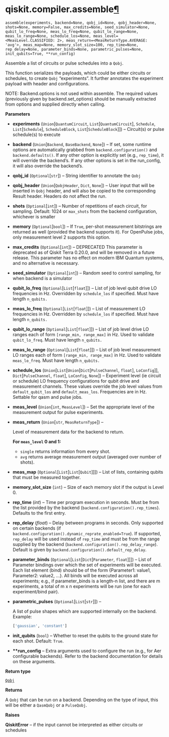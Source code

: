 # qiskit.compiler.assemble[¶](#qiskit-compiler-assemble "Permalink to this headline")

<span id="undefined" />

`assemble(experiments, backend=None, qobj_id=None, qobj_header=None, shots=None, memory=False, max_credits=None, seed_simulator=None, qubit_lo_freq=None, meas_lo_freq=None, qubit_lo_range=None, meas_lo_range=None, schedule_los=None, meas_level=<MeasLevel.CLASSIFIED: 2>, meas_return=<MeasReturnType.AVERAGE: 'avg'>, meas_map=None, memory_slot_size=100, rep_time=None, rep_delay=None, parameter_binds=None, parametric_pulses=None, init_qubits=True, **run_config)`

Assemble a list of circuits or pulse schedules into a `Qobj`.

This function serializes the payloads, which could be either circuits or schedules, to create `Qobj` “experiments”. It further annotates the experiment payload with header and configurations.

NOTE: Backend.options is not used within assemble. The required values (previously given by backend.set\_options) should be manually extracted from options and supplied directly when calling.

**Parameters**

*   **experiments** (`Union`\[`QuantumCircuit`, `List`\[`QuantumCircuit`], `Schedule`, `List`\[`Schedule`], `ScheduleBlock`, `List`\[`ScheduleBlock`]]) – Circuit(s) or pulse schedule(s) to execute

*   **backend** (`Union`\[`Backend`, `BaseBackend`, `None`]) – If set, some runtime options are automatically grabbed from `backend.configuration()` and `backend.defaults()`. If any other option is explicitly set (e.g., `rep_time`), it will override the backend’s. If any other options is set in the run\_config, it will also override the backend’s.

*   **qobj\_id** (`Optional`\[`str`]) – String identifier to annotate the `Qobj`

*   **qobj\_header** (`Union`\[`QobjHeader`, `Dict`, `None`]) – User input that will be inserted in `Qobj` header, and will also be copied to the corresponding Result header. Headers do not affect the run.

*   **shots** (`Optional`\[`int`]) – Number of repetitions of each circuit, for sampling. Default: 1024 or `max_shots` from the backend configuration, whichever is smaller

*   **memory** (`Optional`\[`bool`]) – If `True`, per-shot measurement bitstrings are returned as well (provided the backend supports it). For OpenPulse jobs, only measurement level 2 supports this option.

*   **max\_credits** (`Optional`\[`int`]) – DEPRECATED This parameter is deprecated as of Qiskit Terra 0.20.0, and will be removed in a future release. This parameter has no effect on modern IBM Quantum systems, and no alternative is necessary.

*   **seed\_simulator** (`Optional`\[`int`]) – Random seed to control sampling, for when backend is a simulator

*   **qubit\_lo\_freq** (`Optional`\[`List`\[`float`]]) – List of job level qubit drive LO frequencies in Hz. Overridden by `schedule_los` if specified. Must have length `n_qubits.`

*   **meas\_lo\_freq** (`Optional`\[`List`\[`float`]]) – List of measurement LO frequencies in Hz. Overridden by `schedule_los` if specified. Must have length `n_qubits.`

*   **qubit\_lo\_range** (`Optional`\[`List`\[`float`]]) – List of job level drive LO ranges each of form `[range_min, range_max]` in Hz. Used to validate `qubit_lo_freq`. Must have length `n_qubits.`

*   **meas\_lo\_range** (`Optional`\[`List`\[`float`]]) – List of job level measurement LO ranges each of form `[range_min, range_max]` in Hz. Used to validate `meas_lo_freq`. Must have length `n_qubits.`

*   **schedule\_los** (`Union`\[`List`\[`Union`\[`Dict`\[`PulseChannel`, `float`], `LoConfig`]], `Dict`\[`PulseChannel`, `float`], `LoConfig`, `None`]) – Experiment level (ie circuit or schedule) LO frequency configurations for qubit drive and measurement channels. These values override the job level values from `default_qubit_los` and `default_meas_los`. Frequencies are in Hz. Settable for qasm and pulse jobs.

*   **meas\_level** (`Union`\[`int`, `MeasLevel`]) – Set the appropriate level of the measurement output for pulse experiments.

*   **meas\_return** (`Union`\[`str`, `MeasReturnType`]) –

    Level of measurement data for the backend to return.

    **For `meas_level` 0 and 1:**

    *   `single` returns information from every shot.
    *   `avg` returns average measurement output (averaged over number of shots).

*   **meas\_map** (`Optional`\[`List`\[`List`\[`Qubit`]]]) – List of lists, containing qubits that must be measured together.

*   **memory\_slot\_size** (`int`) – Size of each memory slot if the output is Level 0.

*   **rep\_time** (*int*) – Time per program execution in seconds. Must be from the list provided by the backend (`backend.configuration().rep_times`). Defaults to the first entry.

*   **rep\_delay** (*float*) – Delay between programs in seconds. Only supported on certain backends (if `backend.configuration().dynamic_reprate_enabled=True`). If supported, `rep_delay` will be used instead of `rep_time` and must be from the range supplied by the backend (`backend.configuration().rep_delay_range`). Default is given by `backend.configuration().default_rep_delay`.

*   **parameter\_binds** (`Optional`\[`List`\[`Dict`\[`Parameter`, `float`]]]) – List of Parameter bindings over which the set of experiments will be executed. Each list element (bind) should be of the form \{Parameter1: value1, Parameter2: value2, …}. All binds will be executed across all experiments; e.g., if parameter\_binds is a length-n list, and there are m experiments, a total of m x n experiments will be run (one for each experiment/bind pair).

*   **parametric\_pulses** (`Optional`\[`List`\[`str`]]) –

    A list of pulse shapes which are supported internally on the backend. Example:

    ```python
    ['gaussian', 'constant']
    ```

*   **init\_qubits** (`bool`) – Whether to reset the qubits to the ground state for each shot. Default: `True`.

*   **\*\*run\_config** – Extra arguments used to configure the run (e.g., for Aer configurable backends). Refer to the backend documentation for details on these arguments.

**Return type**

[`Qobj`](qiskit.qobj.Qobj#qiskit.qobj.Qobj "qiskit.qobj.Qobj")

**Returns**

A `Qobj` that can be run on a backend. Depending on the type of input, this will be either a `QasmQobj` or a `PulseQobj`.

**Raises**

**QiskitError** – if the input cannot be interpreted as either circuits or schedules

